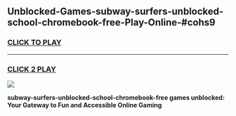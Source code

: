 
## Unblocked-Games-subway-surfers-unblocked-school-chromebook-free-Play-Online-#cohs9
<h3>
<a href="https://premium.freeplayer.one?title=subway-surfers-unblocked-school-chromebook-free&ref=24F">CLICK TO PLAY</a></h3>
<hr>

<h3>
<a href="https://premium.freeplayer.one?title=subway-surfers-unblocked-school-chromebook-free&ref=24F">CLICK 2 PLAY</a>
  
</h3>

<a href="https://premium.freeplayer.one?title=subway-surfers-unblocked-school-chromebook-free&ref=24F/"><img src="https://clearcache.store/games.png"></a>


**subway-surfers-unblocked-school-chromebook-free games unblocked: Your Gateway to Fun and Accessible Online Gaming**
